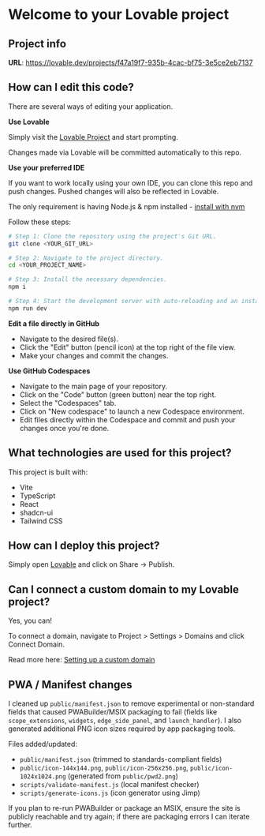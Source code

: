 # Welcome to your Lovable project

## Project info

**URL**: https://lovable.dev/projects/f47a19f7-935b-4cac-bf75-3e5ce2eb7137

## How can I edit this code?

There are several ways of editing your application.

**Use Lovable**

Simply visit the [Lovable Project](https://lovable.dev/projects/f47a19f7-935b-4cac-bf75-3e5ce2eb7137) and start prompting.

Changes made via Lovable will be committed automatically to this repo.

**Use your preferred IDE**

If you want to work locally using your own IDE, you can clone this repo and push changes. Pushed changes will also be reflected in Lovable.

The only requirement is having Node.js & npm installed - [install with nvm](https://github.com/nvm-sh/nvm#installing-and-updating)

Follow these steps:

```sh
# Step 1: Clone the repository using the project's Git URL.
git clone <YOUR_GIT_URL>

# Step 2: Navigate to the project directory.
cd <YOUR_PROJECT_NAME>

# Step 3: Install the necessary dependencies.
npm i

# Step 4: Start the development server with auto-reloading and an instant preview.
npm run dev
```

**Edit a file directly in GitHub**

- Navigate to the desired file(s).
- Click the "Edit" button (pencil icon) at the top right of the file view.
- Make your changes and commit the changes.

**Use GitHub Codespaces**

- Navigate to the main page of your repository.
- Click on the "Code" button (green button) near the top right.
- Select the "Codespaces" tab.
- Click on "New codespace" to launch a new Codespace environment.
- Edit files directly within the Codespace and commit and push your changes once you're done.

## What technologies are used for this project?

This project is built with:

- Vite
- TypeScript
- React
- shadcn-ui
- Tailwind CSS

## How can I deploy this project?

Simply open [Lovable](https://lovable.dev/projects/f47a19f7-935b-4cac-bf75-3e5ce2eb7137) and click on Share -> Publish.

## Can I connect a custom domain to my Lovable project?

Yes, you can!

To connect a domain, navigate to Project > Settings > Domains and click Connect Domain.

Read more here: [Setting up a custom domain](https://docs.lovable.dev/features/custom-domain#custom-domain)

## PWA / Manifest changes

I cleaned up `public/manifest.json` to remove experimental or non-standard fields that caused PWABuilder/MSIX packaging to fail (fields like `scope_extensions`, `widgets`, `edge_side_panel`, and `launch_handler`). I also generated additional PNG icon sizes required by app packaging tools.

Files added/updated:
- `public/manifest.json` (trimmed to standards-compliant fields)
- `public/icon-144x144.png`, `public/icon-256x256.png`, `public/icon-1024x1024.png` (generated from `public/pwd2.png`)
- `scripts/validate-manifest.js` (local manifest checker)
- `scripts/generate-icons.js` (icon generator using Jimp)

If you plan to re-run PWABuilder or package an MSIX, ensure the site is publicly reachable and try again; if there are packaging errors I can iterate further.
